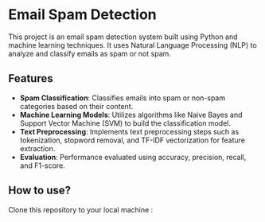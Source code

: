 # Email Spam Detection

This project is an email spam detection system built using Python and machine learning techniques. It uses Natural Language Processing (NLP) to analyze and classify emails as spam or not spam.

## Features
- **Spam Classification**: Classifies emails into spam or non-spam categories based on their content.
- **Machine Learning Models**: Utilizes algorithms like Naive Bayes and Support Vector Machine (SVM) to build the classification model.
- **Text Preprocessing**: Implements text preprocessing steps such as tokenization, stopword removal, and TF-IDF vectorization for feature extraction.
- **Evaluation**: Performance evaluated using accuracy, precision, recall, and F1-score.

## How to use?

Clone this repository to your local machine :


